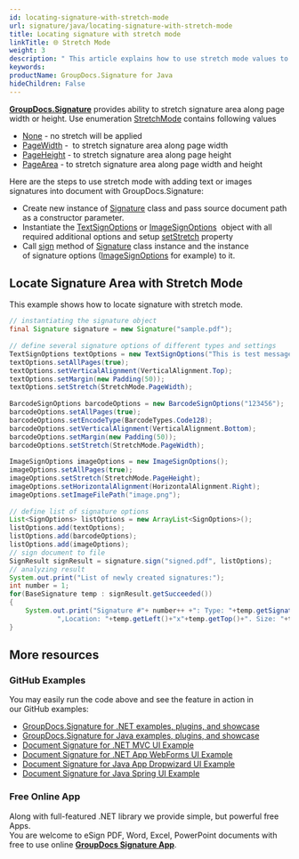 ```yaml
---
id: locating-signature-with-stretch-mode
url: signature/java/locating-signature-with-stretch-mode
title: Locating signature with stretch mode
linkTitle: 🌐 Stretch Mode
weight: 3
description: " This article explains how to use stretch mode values to adjust signature area positions on document page with GroupDocs.Signature API."
keywords: 
productName: GroupDocs.Signature for Java
hideChildren: False
---
```

[**GroupDocs.Signature**](https://products.groupdocs.com/signature/java) provides ability to stretch signature area along page width or height. Use enumeration [StretchMode](https://reference.groupdocs.com/java/signature/com.groupdocs.signature.domain.enums/StretchMode) contains following values

*   [None](https://reference.groupdocs.com/java/signature/com.groupdocs.signature.domain.enums/StretchMode#None) - no stretch will be applied 
*   [PageWidth](https://reference.groupdocs.com/java/signature/com.groupdocs.signature.domain.enums/StretchMode#PageWidth) -  to stretch signature area along page width
*   [PageHeight](https://reference.groupdocs.com/java/signature/com.groupdocs.signature.domain.enums/StretchMode#PageHeight) - to stretch signature area along page height
*   [PageArea](https://reference.groupdocs.com/java/signature/com.groupdocs.signature.domain.enums/StretchMode#PageArea) - to stretch signature area along page width and height

Here are the steps to use stretch mode with adding text or images signatures into document with GroupDocs.Signature:

*   Create new instance of [Signature](https://reference.groupdocs.com/java/signature/com.groupdocs.signature/Signature) class and pass source document path as a constructor parameter.    
*   Instantiate the [TextSignOptions](https://reference.groupdocs.com/java/signature/com.groupdocs.signature.options.sign/TextSignOptions) or [ImageSignOptions](https://reference.groupdocs.com/java/signature/com.groupdocs.signature.options.sign/ImageSignOptions)  object with all required additional options and setup [setStretch](https://reference.groupdocs.com/java/signature/com.groupdocs.signature.options.sign/ImageSignOptions#setStretch(int)) property      
*   Call [sign](https://reference.groupdocs.com/java/signature/com.groupdocs.signature/Signature#sign(java.io.OutputStream,%20java.util.List)) method of [Signature](https://reference.groupdocs.com/java/signature/com.groupdocs.signature/Signature) class instance and the instance of signature options ([ImageSignOptions](https://reference.groupdocs.com/java/signature/com.groupdocs.signature.options.sign/ImageSignOptions) for example) to it.
    

## Locate Signature Area with Stretch Mode

This example shows how to locate signature with stretch mode.

```java
// instantiating the signature object
final Signature signature = new Signature("sample.pdf");
 
// define several signature options of different types and settings
TextSignOptions textOptions = new TextSignOptions("This is test message");
textOptions.setAllPages(true);
textOptions.setVerticalAlignment(VerticalAlignment.Top);
textOptions.setMargin(new Padding(50));
textOptions.setStretch(StretchMode.PageWidth);
 
BarcodeSignOptions barcodeOptions = new BarcodeSignOptions("123456");
barcodeOptions.setAllPages(true);
barcodeOptions.setEncodeType(BarcodeTypes.Code128);
barcodeOptions.setVerticalAlignment(VerticalAlignment.Bottom);
barcodeOptions.setMargin(new Padding(50));
barcodeOptions.setStretch(StretchMode.PageWidth);
 
ImageSignOptions imageOptions = new ImageSignOptions();
imageOptions.setAllPages(true);
imageOptions.setStretch(StretchMode.PageHeight);
imageOptions.setHorizontalAlignment(HorizontalAlignment.Right);
imageOptions.setImageFilePath("image.png");
 
// define list of signature options
List<SignOptions> listOptions = new ArrayList<SignOptions>();
listOptions.add(textOptions);
listOptions.add(barcodeOptions);
listOptions.add(imageOptions);
// sign document to file
SignResult signResult = signature.sign("signed.pdf", listOptions);
// analyzing result
System.out.print("List of newly created signatures:");
int number = 1;
for(BaseSignature temp : signResult.getSucceeded())
{
    System.out.print("Signature #"+ number++ +": Type: "+temp.getSignatureType()+" Id:"+temp.getSignatureId()+
            ",Location: "+temp.getLeft()+"x"+temp.getTop()+". Size: "+temp.getWidth()+"x"+temp.getHeight());
}
```

## More resources

### GitHub Examples 

You may easily run the code above and see the feature in action in our GitHub examples:

*   [GroupDocs.Signature for .NET examples, plugins, and showcase](https://github.com/groupdocs-signature/GroupDocs.Signature-for-.NET)    
*   [GroupDocs.Signature for Java examples, plugins, and showcase](https://github.com/groupdocs-signature/GroupDocs.Signature-for-Java)    
*   [Document Signature for .NET MVC UI Example](https://github.com/groupdocs-signature/GroupDocs.Signature-for-.NET-MVC)    
*   [Document Signature for .NET App WebForms UI Example](https://github.com/groupdocs-signature/GroupDocs.Signature-for-.NET-WebForms)    
*   [Document Signature for Java App Dropwizard UI Example](https://github.com/groupdocs-signature/GroupDocs.Signature-for-Java-Dropwizard)   
*   [Document Signature for Java Spring UI Example](https://github.com/groupdocs-signature/GroupDocs.Signature-for-Java-Spring)
    

### Free Online App 

Along with full-featured .NET library we provide simple, but powerful free Apps.  
You are welcome to eSign PDF, Word, Excel, PowerPoint documents with free to use online **[GroupDocs Signature App](https://products.groupdocs.app/signature)**.

